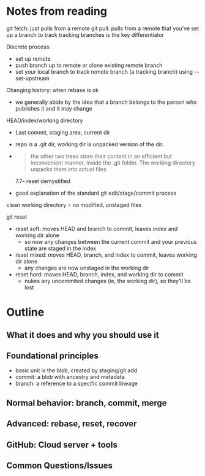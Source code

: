 # Notes from reading

git fetch: just pulls from a remote
git pull: pulls from a remote that you've set up a branch to track
tracking branches is the key differentiator

Discrete process:

- set up remote
- push branch up to remote or clone existing remote branch
- set your local branch to track remote branch (a tracking branch) using --set-upstream

Changing history: when rebase is ok

- we generally abide by the idea that a branch belongs to the person who publishes it and it may change

HEAD/index/working directory

- Last commit, staging area, current dir
- repo is a .git dir, working dir is unpacked version of the dir.
- > the other two trees store their content in an efficient but inconvenient manner, inside the .git folder. The working directory unpacks them into actual files

  7.7- reset demystified

- good explanation of the standard git edit/stage/commit process

clean working directory = no modified, unstaged files

git reset

- reset soft: moves HEAD and branch to commit, leaves index and working dir alone
  - so now any changes between the current commit and your previous state are staged in the index
- reset mixed: moves HEAD, branch, and index to commit, leaves working dir alone
  - any changes are now unstaged in the working dir
- reset hard: moves HEAD, branch, index, and working dir to commit
  - nukes any uncommited changes (ie, the working dir), so they'll be lost

# Outline

## What it does and why you should use it

## Foundational principles

- basic unit is the blob, created by staging/git add
- commit: a blob with ancestry and metadata
- branch: a reference to a specific commit lineage

## Normal behavior: branch, commit, merge

## Advanced: rebase, reset, recover

## GitHub: Cloud server + tools

## Common Questions/Issues
